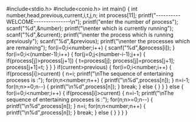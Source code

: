 #include<stdio.h>
#include<conio.h>
int main()
{
	int number,head,previous,current,i,t,j,n;
	int process[11];
	printf("----------WELCOME---------------\n");
	printf("enter the number of process");
	scanf("%d",&number);
	printf("\nenter which is currently running");
	scanf("%d",&current);
	printf("\nenter the process which is running previously");
	scanf("%d",&previous);
	printf("\nenter the processes which are remaining");
	for(i=0;i<number;i++)
	{
		scanf("%d",&process[i]);
	}
	    for(i=0;i<(number-1);i++)
	    {
	    	for(j=0;j<(number-i-1);j++)
	    	{
	    		if(process[j]>process[j+1])
	    		{
	    			t=process[j];
	    			process[j]=process[j+1];
	    			process[j+1]=t;
				}
			}
		}
		if(current>previous)
		{
			for(i=0;i<number;i++)
		{
			if(process[i]>current)
			{
				n=i;
				printf("\nThe sequence of entertaining proceses is :");
				for(n;n<number;n++)
				{
					printf("\n%d",process[n]);
				}
				n=i-1;
				for(n;n>=0;n--)
				{
					printf("\n%d",process[n]);
				}
				break;
			}
			else
			{
			}
		}
		}
		else
		{
			for(i=0;i<number;i++)
		{
			if(process[i]>current)
			{
				n=i-1;
				printf("\nThe sequence of entertaining proceses is :");
				for(n;n>=0;n--)
				{
					printf("\n%d",process[n]);
				}
				n=i;
				for(n;n<number;n++)
				{
					printf("\n%d",process[n]);
				}
				break;
			}
			else
			{
			}
		}
}
}
